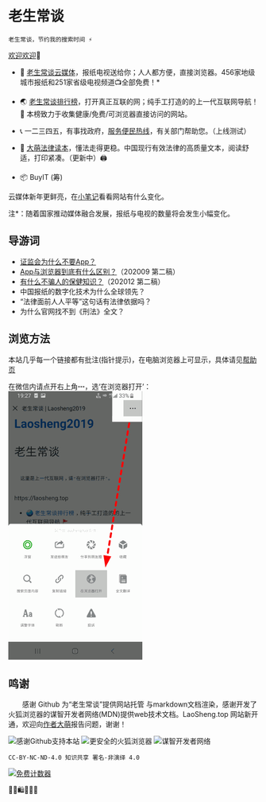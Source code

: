 老生常谈
========

	老生常谈，节约我的搜索时间 ⚡

[欢迎欢迎](author/speech.txt "初心与历程")🙂


+ 📰 [老生常谈云媒体](fly/ "权威资讯，正在汇集")，报纸电视送给你；人人都方便，直接浏览器。456家地级城市报纸和251家省级电视频道📺全部免费！*

+ 🌏 [老生常谈排行榜](index2.html "大浪淘沙，精选网站")，打开真正互联的网；纯手工打造的的上一代互联网导航！🚩 本榜致力于收集健康/免费/可浏览器直接访问的网站。

+ 📞 一二三四五，有事找政府，[服务便民热线](fuwu/ "12345等电话服务热线")，有关部门帮助您。（上线测试）

+ 💎 [大萌法律读本](falv/ "法治中国进行时")，懂法走得更稳。中国现行有效法律的高质量文本，阅读舒适，打印紧凑。（更新中）🖨️

+ 📦  BuyIT (筹) <!-- （败点啥）Oh My God Goods! 我买的好货  -->

云媒体新年更鲜亮，在[小笔记](broad/blog.txt "建站小笔记")看看网站有什么变化。

注*：随着国家推动媒体融合发展，报纸与电视的数量将会发生小幅变化。


导游词
--------

+ [证监会为什么不要App？](changtan/8-证券信息披露的法定媒体.txt.md)
+ [App与浏览器到底有什么区别？](changtan/App和浏览器的三个区别.txt.md)（202009 第二稿）
+ [有什么不骗人的保健知识？](changtan/6-权威的医疗保健类报纸.txt)（202012 第二稿）
+ 中国报纸的数字化技术为什么全球领先？
+ “法律面前人人平等”这句话有法律依据吗？
+ 为什么官网找不到《刑法》全文？


浏览方法
--------

本站几乎每一个链接都有批注(指针提示)，在电脑浏览器上可显示，具体请见[帮助页](author/helpweb.txt "老生常谈站点的浏览帮助")  

在微信内请点开右上角┅，选‘在浏览器打开’：  
 ![](Help-WeChat.png)


鸣谢
------

　　感谢 Github 为“老生常谈”提供网站托管 与markdown文档渲染，感谢开发了火狐浏览器的谋智开发者网络(MDN)提供web技术文档。LaoSheng.top 网站新开通，欢迎向[作者大萌](author/helpme.txt "帮助作者")报告问题，谢谢！
  
![感谢Github支持本站](https://tosdr.org/logo/github.png)
![更安全的火狐浏览器](https://www.mozilla.org/media/protocol/img/logos/firefox/browser/logo-sm.f2523d97cbe0.png)
![谋智开发者网络](https://developer.mozilla.org/static/img/favicon72.cc65d1d762a0.png)

	CC-BY-NC-ND-4.0 知识共享 署名-非演绎 4.0

<a href="https://www.mfwztj.com/" target="_blank"><img src="https://www.mfwztj.com/hit.php?id=ymuvxfn&nd=3&style=5" border="0" alt="免费计数器"></a>
<script language="javascript" src="http://www.alicount.com/1683"></script>
<!-- Global site tag (gtag.js) - Google Analytics -->
<script async src="https://www.googletagmanager.com/gtag/js?id=UA-179794713-1"></script>
<script>  window.dataLayer = window.dataLayer || [];
  function gtag(){dataLayer.push(arguments);}
  gtag('js', new Date());  gtag('config', 'UA-179794713-1');
</script>
🎁🎅🛍💐🎀🥳
